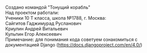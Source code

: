 Создано командой "Тонущий корабль"
<br>
Над проектом работали:
<br>
Ученики 10 Т класса, школа №1788, г. Москва:
<br>
Сайгитов Гаджимурад Русланович
<br>
Криулин Андрей Витальевич
<br>
Кульпин Егор Алексеевич
<br>
Примечание: для понимания кода советуем ознакомиться с документацией Django (https://docs.djangoproject.com/en/4.0/)
